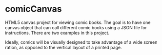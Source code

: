 comicCanvas
===========

HTML5 canvas project for viewing comic books. The goal is to have one canvas object that can call different comic books using a JSON file for instructions. There are two examples in this project.

Ideally, comics will be visually designed to take advantage of a wide screen ration, as opposed to the vertical layout of a printed page. 